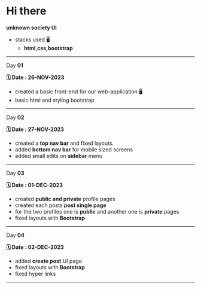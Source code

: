 # Hi there

**unknown society  UI**

- stacks used 🖥️
  - **html,css,bootstrap**

---
Day **01**

**🗓️ Date : 26-NOV-2023**

- created a basic front-end for our web-application 🖥️
- basic html and styling bootstrap

---

Day **02**

**🗓️ Date : 27-NOV-2023**

- created a **top nav bar** and fixed layouts.
- added **bottom nav bar** for mobile sized screens
- added small edits on **sidebar** menu

---

Day **03**

**🗓️ Date : 01-DEC-2023**

- created **public and private** profile pages
- created each posts **post single page**
- for the two profiles one is **public** and another one is **private** pages
- fixed layouts with **Bootstrap**

---
Day **04**

**🗓️ Date : 02-DEC-2023**

- added **create post** UI page
- fixed layouts with **Bootstrap**
- fixed hyper links

---